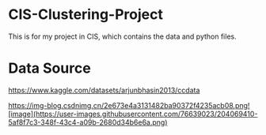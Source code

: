 # CIS-Clustering-Project
This is for my project in CIS, which contains the data and python files.

# Data Source
https://www.kaggle.com/datasets/arjunbhasin2013/ccdata

https://img-blog.csdnimg.cn/2e673e4a3131482ba90372f4235acb08.png![image](https://user-images.githubusercontent.com/76639023/204069410-5af8f7c3-348f-43c4-a09b-2680d34b6e6a.png)
